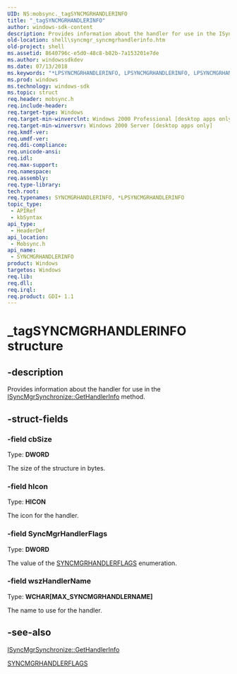 ```yaml
---
UID: NS:mobsync._tagSYNCMGRHANDLERINFO
title: "_tagSYNCMGRHANDLERINFO"
author: windows-sdk-content
description: Provides information about the handler for use in the ISyncMgrSynchronize::GetHandlerInfo method.
old-location: shell\syncmgr_syncmgrhandlerinfo.htm
old-project: shell
ms.assetid: 8640796c-e5d0-48c8-b82b-7a153201e7de
ms.author: windowssdkdev
ms.date: 07/13/2018
ms.keywords: "*LPSYNCMGRHANDLERINFO, LPSYNCMGRHANDLERINFO, LPSYNCMGRHANDLERINFO structure pointer [Windows Shell], SYNCMGRHANDLERINFO, SYNCMGRHANDLERINFO structure [Windows Shell], _tagSYNCMGRHANDLERINFO, mobsync/LPSYNCMGRHANDLERINFO, mobsync/SYNCMGRHANDLERINFO, shell.syncmgr_syncmgrhandlerinfo, syncmgr.syncmgrhandlerinfo"
ms.prod: windows
ms.technology: windows-sdk
ms.topic: struct
req.header: mobsync.h
req.include-header: 
req.target-type: Windows
req.target-min-winverclnt: Windows 2000 Professional [desktop apps only]
req.target-min-winversvr: Windows 2000 Server [desktop apps only]
req.kmdf-ver: 
req.umdf-ver: 
req.ddi-compliance: 
req.unicode-ansi: 
req.idl: 
req.max-support: 
req.namespace: 
req.assembly: 
req.type-library: 
tech.root: 
req.typenames: SYNCMGRHANDLERINFO, *LPSYNCMGRHANDLERINFO
topic_type:
 - APIRef
 - kbSyntax
api_type:
 - HeaderDef
api_location:
 - Mobsync.h
api_name:
 - SYNCMGRHANDLERINFO
product: Windows
targetos: Windows
req.lib: 
req.dll: 
req.irql: 
req.product: GDI+ 1.1
---
```


# _tagSYNCMGRHANDLERINFO structure


## -description


Provides information about the handler for use in the <a href="https://msdn.microsoft.com/bae3ead8-632c-45bf-a24e-bf07922039bd">ISyncMgrSynchronize::GetHandlerInfo</a> method.


## -struct-fields




### -field cbSize

Type: <b>DWORD</b>

The size of the structure in bytes.


### -field hIcon

Type: <b>HICON</b>

The icon for the handler.


### -field SyncMgrHandlerFlags

Type: <b>DWORD</b>

The value of the <a href="https://msdn.microsoft.com/9e5f7f49-f2f0-4fa3-8822-8e6074cd4f47">SYNCMGRHANDLERFLAGS</a> enumeration.


### -field wszHandlerName

Type: <b>WCHAR[MAX_SYNCMGRHANDLERNAME]</b>

The name to use for the handler.


## -see-also




<a href="https://msdn.microsoft.com/bae3ead8-632c-45bf-a24e-bf07922039bd">ISyncMgrSynchronize::GetHandlerInfo</a>



<a href="https://msdn.microsoft.com/9e5f7f49-f2f0-4fa3-8822-8e6074cd4f47">SYNCMGRHANDLERFLAGS</a>
 

 

